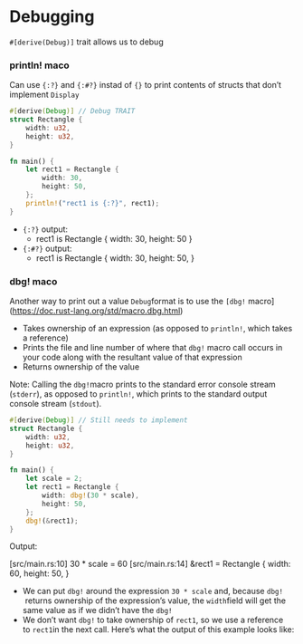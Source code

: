 # Debugging

`#[derive(Debug)]` trait allows us to debug

### println! maco

Can use `{:?}` and `{:#?}` instad of `{}` to print contents of structs that don’t implement `Display`

```rust
#[derive(Debug)] // Debug TRAIT
struct Rectangle {
    width: u32,
    height: u32,
}

fn main() {
    let rect1 = Rectangle {
        width: 30,
        height: 50,
    };
    println!("rect1 is {:?}", rect1);
}
```

- `{:?}` output:
    - rect1 is Rectangle { width: 30, height: 50 }
- `{:#?}` output:
    - rect1 is Rectangle {
        width: 30,
        height: 50,
    }

### dbg! maco

Another way to print out a value `Debug`format is to use the `[dbg!` macro](https://doc.rust-lang.org/std/macro.dbg.html)

- Takes ownership of an expression (as opposed to `println!`, which takes a reference)
- Prints the file and line number of where that `dbg!` macro call occurs in your code along with the resultant value of that expression
- Returns ownership of the value

Note: Calling the `dbg!`macro prints to the standard error console stream (`stderr`), as opposed to `println!`, which prints to the standard output console stream (`stdout`).

```rust
#[derive(Debug)] // Still needs to implement
struct Rectangle {
    width: u32,
    height: u32,
}

fn main() {
    let scale = 2;
    let rect1 = Rectangle {
        width: dbg!(30 * scale), 
        height: 50,
    };
    dbg!(&rect1);
}
```

Output:

[src/main.rs:10] 30 * scale = 60
[src/main.rs:14] &rect1 = Rectangle {
    width: 60,
    height: 50,
}

- We can put `dbg!` around the expression `30 * scale` and, because `dbg!`  returns ownership of the expression’s value, the `width`field will get the same value as if we didn’t have the `dbg!`
- We don’t want `dbg!` to take ownership of `rect1`, so we use a reference to `rect1`in the next call. Here’s what the output of this example looks like:
